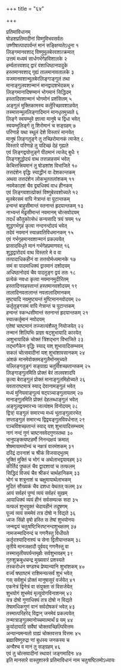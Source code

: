 +++
title = "६४"

+++
   
प्रतिमाविधानम्  
षोडशप्रतिमादीनां विष्णुविभवसर्वतः   
उष्णीषात्पादपर्यन्तं मानं सङ्क्षिप्यतेऽधुना १  
लिङ्गमानवशाद् विष्णुमूलबेरवशात्क्रमात्   
उत्तमं मध्यमं सार्धगर्भगेहविशालके २  
हर्म्यतारवशाद् द्वारं वंशाधिष्ठानपादुके   
हस्तमानवशाद् गृह्यं तालमानावतालके ३  
यजमानवशान्मूलबेरलिङ्गाङ्गुलं तथा   
मानाङ्गुलवशान्मानं मानद्वादशभेदकम् ४  
लिङ्गमानादिषण्मानं भोगमानं सिद्धिदम्   
हस्तादिवशान्मानं भोगमोनं प्रशंसितम् ५  
अङ्गुलं मुक्तिकामस्य कर्तुरिच्छावशान्नयेत्   
तस्मात्तन्मूललिङ्गादिमानं मानधृतमुच्यते ६  
लिङ्गे स्वयम्भुवे ज्ञात्वा मानुषे च द्विधा भवेत्   
स्वयम्भुलिङ्गे तु शिरोमानं च सङ्ग्रहम् ७  
परिणाहे यथा स्थूलं देशे विस्तारं मानयेत्   
मानुषं लिङ्गतुङ्गे तु तच्छिरोमानकं त्यजेत् ८  
विस्तारे परिणाहे तु यदिच्छं देहं गृह्यते   
एवं लिङ्गद्वयोत्तुङ्गे पीठमानं त्यजेद् बुधैः ९  
लिङ्गशुद्धोदयं वाथ तत्तन्नाहसमं भवेत्   
केचित्तत्त्रियमानं तु षोडशांश विभाजिते १०  
तत्तदंशेन वृद्धिः स्याद्धीनं वा देशकान्तकम्   
अथवा तत्तदंशेन लोकभूततलांशकम् ११  
नवमेकादशं चैव द्व्यधिक्यं वाध हीनकम्   
एवं लिङ्गवशात्प्रोक्तं विष्णुबेरवशोच्यते १२  
मूलबेरसमं वापि नेत्रान्तं वा पुटान्तकम्   
हन्वन्तं बाहुसीमान्तं स्तनान्तं हृदयान्तकम् १३  
नाभ्यन्तं मेढ्रसीमान्तं नवमानम् चोत्सवोदयम्   
तदर्धं कौतुकोत्सेधं कन्यसादि त्रयं त्रयम् १४  
शुद्धगर्भगृहं कृत्वा नन्दनन्दोदयं भवेत्   
तदेवं नवमानं स्यान्नवतिविधमानकम् १५  
एवं गर्भगृहमानवशान्मानं प्रकल्पयेत्   
प्रासादविधृते मानं गर्भगेहप्रमाणवत् १६  
शुद्धद्वारोदयं वाथ विस्तारे मे व वा   
तत्पादाधिकहीनं वा तत्तयोर्मध्यमानके १७  
समं वा पादमाधिक्यं द्वारमानं दशोदयम्   
अधिष्ठानोदयं चैव पादतुङ्ग द्वयं ततः १८  
प्रत्येकं नवधा कृत्वा नवमानमुदीरितम्   
हस्तादिनवहस्तान्तं हस्तमानवशोदयम् १९  
तालादिनवतालान्तं नवतालादिमानकम्   
मुष्ट्यादि नवमुष्ट्यन्तं मुष्टिमाननवोदयम् २०  
कर्तृतुङ्गसमं वापि नेत्रान्तं च पुटान्तकम्   
हन्वन्तं स्कन्धसीमान्तं स्तनान्तं हृदयान्तकम् २१  
स्यात्कर्तृमानं नवोदयम्   
एतेषां चाष्टमानं तज्जात्यंशैस्तु नियोजयेत् २२  
तन्मानं शिल्पिभिः प्राज्ञा षट्शुभायादि कारयेत्   
अशुभायादिकं चोक्तं त्रिंशद्भाग विभाजिते २३  
तद्भागैकेन वृद्धिः स्याद् यश् शुभायादिसम्भवम्   
सकलं चोत्सवादीनां यश् शुभांशावसानकम् २४  
अंशकं मानमेवोक्तमङ्गुलैर्मानमुच्यते   
यल्लिङ्गतुङ्गं सङ्ग्राह्य चतुर्विंशच्छतान्तकम् २५  
लिङ्गाङ्गुलमिति प्रोक्तं बेरं तालवशादपि   
कृत्वा बेराङ्गुलं प्रोक्तं मानाङ्गुलमिहोच्यते २६  
यवताराष्टमात्रं स्याद् देवानामङ्गुलं भवेत्   
मध्यं मुनियवाङ्गुल्यं षट्पञ्चाङ्गुलायतम् २७  
मानाङ्गुलमिति प्रोक्तं देहलब्धाङ्गुलं भवेत्   
अङ्गुलद्वयमारभ्य जात्यंशम विनोदयम् २८  
द्वित्र्\! यङ्गुलं समारभ्य मध्यं भूताङ्गुलारभेत्   
सप्ताङ्गुलं समारभ्य द्विद्व्यङ्गुलविवर्धनात् २९  
पञ्चविंशच्छतान्तं स्याद् यश् शुभायादिसम्भवम्   
नागं नन्दं गुणं चाष्टनववेदगुणस्तथा ३०  
भानुपङ्क्त्यष्टहर्मौ निनन्दक्षयं क्रमात्   
शेषमायामयोन्यं च नक्षत्रं वारमंशकम् ३१  
दरिद्रं दारनाशं च श्रीकं विजयाद्भुतम्   
भुक्तिं मुक्तिं च भोगं च अर्थलाभद्वयावहम् ३२  
कीर्तिदं पुष्कलं चैव द्वादशायां च तत्फलम्   
सिद्धिदं विजयं चैव श्रीकरं चार्थहानिकम् ३३  
भोगं च शत्रुनाशं च चक्षुमायार्थलाभकम्   
मुदितं सौख्यकं चैव दशधा वेथतत् फलम् ३४  
आयं सर्वहरं पुण्यं व्ययं सर्वहरं सुखम्   
आयाधिक्यं व्ययं हीनं सर्वसम्पत्क सदा ३५  
यत्फलं शुभयुक्तं चेदायहीनं तदूषणम्   
पूज्यं व्ययं सममेवं तत्र दोषो न विद्यते ३६  
ध्वजः सिंहो वृषो हस्ति स तेषां शुभयोनयः   
जन्मद्वयं चतुःषष्टिभिरष्टनन्दशुभक्षतम् ३७  
नामजन्मादिनन्दं च गणनैस्तु विधीयते   
कर्तृराश्यादिनाश्यं च सेना द्वितीयान्तकम् ३८  
तृतीये मानजक्षादौ पूर्ववद् गणनैस्तु वा   
तस्मात्तृतीयपर्यन्तमृक्षैः सर्वशुभावहम् ३९  
गुरुशुक्रबुधचन्द्र मुख्यवारं प्रशस्यते   
तस्करोधन षण्डश्च प्रेष्यान्यानि शुभांशकम् ४०  
वर्ज्यं षष्ठाष्टमं राशिमन्यत्सर्वं शुभं भवेत्   
गस् सर्वशुभं प्रोक्तं मानुषासुरं वर्जयेत् ४१  
एकनेत्रं द्विनेत्रं वा संयुक्ता सं विसर्जयेत्   
शुभयोगं शुभमेवं मृत्युयोगविनाशनम् ४२  
यत्र दोषो गुणाधिक्यं तत्र दोषो न विद्यते   
तेषामधिकगुणं वानं सर्वदोषकरं भवेत् ४३  
तस्मात्परिहरेद् विद्वान् जनमेवं प्रकल्पयेत्   
तन्मात्राङ्गुलमानोच्चमात्मार्थं प्र यम् ४४  
कुर्यादायादि सर्वेषां चोक्तवच्छिल्पिवित्तमः   
अन्यान्यमन्यतो ग्राह्यं चोक्तवत्तत्र वित्तमः ४५  
ब्रह्माविष्णुरुद्रा णां बुधस्य जनकस्य च   
अन्यैश्च व मानं तु सङ्ग्रहम् ४६  
एवं तु चोत्सवादीनां स्थावरं जङ्गमादिनः ४७  
इति मानसारे वास्तुशास्त्रे प्रतिमाविधानं नाम चतुःषष्टितमोऽध्यायः
